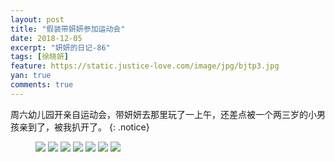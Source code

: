 ```yaml
---
layout: post
title: "假装带妍妍参加运动会"
date: 2018-12-05
excerpt: "妍妍的日记-86"
tags: [徐晓妍]
feature: https://static.justice-love.com/image/jpg/bjtp3.jpg
yan: true
comments: true
---
```

周六幼儿园开亲自运动会，带妍妍去那里玩了一上午，还差点被一个两三岁的小男孩亲到了，被我扒开了。
{: .notice}
<figure>
    <img src="{{ site.staticUrl }}/yanyan/image/yundonghui6.jpg?imageslim&imageMogr2/auto-orient" />
    <img src="{{ site.staticUrl }}/yanyan/image/yundonghui20.jpg?imageslim&imageMogr2/auto-orient" />
    <img src="{{ site.staticUrl }}/yanyan/image/yundonghui2.jpg?imageslim&imageMogr2/auto-orient" />
    <img src="{{ site.staticUrl }}/yanyan/image/yundonghui5.jpg?imageslim&imageMogr2/auto-orient" />
    <img src="{{ site.staticUrl }}/yanyan/image/yundonghui12.jpg?imageslim&imageMogr2/auto-orient" />
    <img src="{{ site.staticUrl }}/yanyan/image/yundonghui16.jpg?imageslim&imageMogr2/auto-orient" />
    <img src="{{ site.staticUrl }}/yanyan/image/yundonghui17.jpg?imageslim&imageMogr2/auto-orient" />
</figure>
